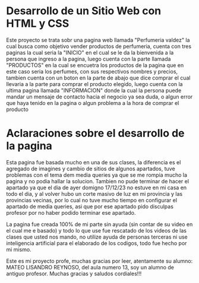 # Desarrollo de un Sitio Web con HTML y CSS

Este proyecto se trata sobr una pagina web llamada "Perfumeria valdez" la cual busca como objetivo vender productos de perfumeria, cuenta con tres paginas la cual seria la "INICIO" en el cual se le da la bienvenida a la persona que ingreso a la pagina, luego cuenta con la parte llamada "PRODUCTOS" en la cual se encuetra los productos de la pagina que en este caso seria los perfumes, con sus respectivos nombres y precios, tambien cuenta con un boton en la parte de abajo que dice comprar el cual llevaria a la parte para comprar el producto elegido, luego cuenta con la ultima pagina llamada "INFORMACION" donde la cual la persona puede mandar un mensaje de contacto hacia el negocio ya sea duda, o algun error que haya tenido en la pagina o algun problema a la hora de comprar el producto 

# Aclaraciones sobre el desarrollo de la pagina 

Esta pagina fue basada mucho en una de sus clases, la diferencia es el agregado de imagines y cambio de sitios de algunos apartados, tuve problemas con el tema dem media queries ya que se me rompia mucho la pagina y no podia hallar la solucion. Tambien no pude terminar de hacer el apartado ya que el dia de ayer domigno 17/12/23 no estuve en mi casa en todo el dia, y al volver hubo un corte masivo de luz en mi provincia y las provincias vecinas, por lo cual no tuve mucho tiempo en configurar el apartado de media queries, asi que por ese apartado pido disculpas profesor por no haber podido terminar ese apartado. 

La pagina fue creada 100% de mi parte sin ayuda (sin contar de su video en el cual me e basado) y todo lo que use fue rescatado de los videos de las clases que usted nos mando, no utilize ayuda de personas terceras ni use inteligencia artificial para el elaborado de los codigos, todo fue hecho por mi mismo. 

Este es mi proyecto profe, muchas gracias por leer, atentamente su alumno: MATEO LISANDRO REYNOSO, del aula numero 13, soy un alumno de antiguo profesor. Muchas gracias y saludos cordiales!!! 